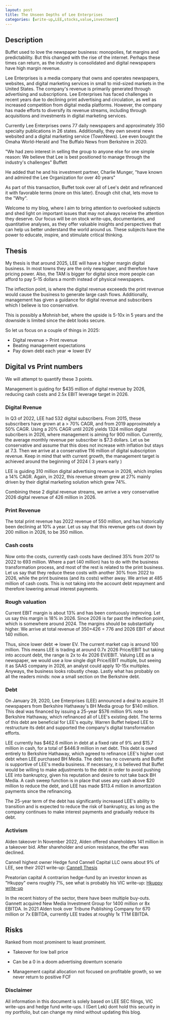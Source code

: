 ```yaml
---
layout: post
title: The Unseen Depths of Lee Enterprises
categories: [write-up,LEE,stocks,value,investment]
---
```



## Description
Buffet used to love the newspaper business: monopolies, fat margins and predictability. But this changed with the rise of the internet. Perhaps these times can return, as the industry is consolidated and digital newspapers have high margin revenue.

Lee Enterprises is a media company that owns and operates newspapers, websites, and digital marketing services in small to mid-sized markets in the United States. The company's revenue is primarily generated through advertising and subscriptions. Lee Enterprises has faced challenges in recent years due to declining print advertising and circulation, as well as increased competition from digital media platforms. However, the company has made efforts to diversify its revenue streams, including through acquisitions and investments in digital marketing services.

Currently Lee Enterprises owns 77 daily newspapers and approximately 350 specialty publications in 26 states. Additionally, they own several news websited and a digital marketing service (TownNews). Lee even bought the Omaha World-Herald and The Buffalo News from Berkshire in 2020.

 "We had zero interest in selling the group to anyone else for one simple reason: We believe that Lee is best positioned to manage through the industry's challenges" Buffett

He added that he and his investment partner, Charlie Munger, "have known and admired the Lee Organization for over 40 years" 

As part of this transaction,  Buffet took over all of Lee's debt and refinanced it with favorable terms (more on this later). Enough chit chat, lets move to the "Why".

Welcome to my blog, where I aim to bring attention to overlooked subjects and shed light on important issues that may not always receive the attention they deserve. Our focus will be on stock write-ups, documentaries, and quantitative analyses, as they offer valuable insights and perspectives that can help us better understand the world around us. These subjects have the power to educate, inspire, and stimulate critical thinking.

## Thesis 

My thesis is that around 2025, LEE will have a higher margin digital business. In most towns they are the only newspaper, and therefore have pricing power. Also, the TAM is bigger for digital since more people can afford to pay 5-15 dollars a month instead of physical newspapers.

The inflection point, is where the digital revenue exceeeds the print revenue would cause the business to generate large cash flows. Additionally, management has given a guidance for digital revenue and subscribers which I believe is too conservative. 

This is possibly a Mohnish bet, where the upside is 5-10x in 5 years and the downside is limited since the debt looks secure. 

So let us focus on a couple of things in 2025:

- Digital revenue > Print revenue
- Beating management expectations
- Pay down debt each year => lower EV 

## Digital vs Print numbers

We will attempt to quantify these 3 points.

Management is guiding for $435 million of digital revenue by 2026, reducing cash costs and 2.5x EBIT leverage target in 2026. 

### Digital Rvenue
In Q3 of 2022, LEE had 532 digital subscribers. From 2015, these subscribers have grown at a > 70% CAGR, and from 2019 approximately a 50% CAGR. Using a 20% CAGR until 2026 yields 1324 million digital subcribers in 2026, where management is aiming for 900 million.
Currently, the average monthly revenue per subscriber is $7.3 dollars. Let us be conservative and assume that this does not increase with inflation but stays at 7.3. Then we arrive at a conservative 116 million of digital subscription revenue. Keep in mind that with current growth, the management target is achieved around the beginning of 2024 ( 3 years early )

LEE is guiding 310 million digital advertising revenue in 2026, which implies a 14% CAGR. Again, in 2022, this revenue stream grew at 27% mainly driven by their digital marketing solution which grew 74%. 

Combining these 2 digital revenue streams, we arrive a very conservative 2026 digital revenue of 426 million in 2026.

### Print Revenue
The total print revenue has 2022 revenue of 550 million, and has historically been declining at 10% a year. Let us say that this revenue gets cut down by 200 million in 2026, to be 350 million.

### Cash costs
Now onto the costs, currently cash costs have declined 35% from 2017 to 2022 to 693 million. Where a part (40 million) has to do with the business transformation process, and most of the rest is related to the print business. Let us say that they reduce these costs with another 30% from 2022 to 2026, while the print business (and its costs) wither away. We arrive at 485 million of cash costs. This is not taking into the account debt repayment and therefore lowering annual interest payments. 

### Rough valuation

Current EBIT margin is about 13% and has been contuously improving. Let us say this margin is 18% in 2026. Since 2026 is far past the inflection point, which is somewhere around 2024. The margins should be substantially higher. We arrive at total revenue of 350+426 = 776 and 2026 EBIT of about 140 million.

Thus, since lower debt => lower EV. The current market cap is around 100 million. This means LEE is trading at around 0.7x 2026 Price/EBIT but taking into account debt, the range is 
2x to 4x 2026 EV/EBIT. Valuing LEE as a newspaper, we would use a low single digit Price/EBIT multiple, but seeing it as SAAS company in 2026, an analyst could apply 10-15x multiples. Anyways, the business looks robustly cheap. Lastly what has probably on all the readers minds: now a small section on the Berkshire debt. 


### Debt

On January 29, 2020, Lee Enterprises (LEE) announced a deal to acquire 31 newspapers from Berkshire Hathaway's BH Media group for $140 million. This deal was financed by issuing a 25-year $576 million 9% note to Berkshire Hathaway, which refinanced all of LEE's existing debt. The terms of this debt are beneficial for LEE's equity. Warren Buffet helped LEE to restructure its debt and supported the company's digital transformation efforts.

LEE currently has $462.6 million in debt at a fixed rate of 9% and $15.7 million in cash, for a total of $446.9 million in net debt. This debt is owed entirely to Berkshire Hathaway, which agreed to refinance LEE's higher cost debt when LEE purchased BH Media. The debt has no covenants and Buffet is supportive of LEE's media business. If necessary, it is believed that Buffet would be willing to make adjustments to the debt in order to avoid pushing LEE into bankruptcy, given his reputation and desire to not take back BH Media. A cash sweep function is in place that uses any cash above $20 million to reduce the debt, and LEE has made $113.4 million in amortization payments since the refinancing.

The 25-year term of the debt has significantly increased LEE's ability to transition and is expected to reduce the risk of bankruptcy, as long as the company continues to make interest payments and gradually reduce its debt.

### Activism

Alden takeover
In November 2022, Alden offered shareholders 141 million in a takeover bid. 
After shareholder and union resistance, the offer was declined.

Cannell highest owner 
Hedge fund Cannell Capital LLC owns about 9% of LEE, see their 2021 write-up:
[Cannell Thesis](https://mma.prnewswire.com/media/1607973/LEE_Thesis.pdf?p=pdf)

Preatorian capital
A contrarion hedge-fund by an investor known as "Hkuppy" owns roughly 7%, see what is probably his VIC write-up:
[Hkuppy write-up](https://www.valueinvestorsclub.com/idea/LEE_ENTERPRISES_INC/0261917451)

In the recent history of the sector, there have been multiple buy-outs. 
Gannett acquired New Media Investment Group for 1400 million or 8x EBITDA.
In 2021 Alden took over Tribune Publishing Company for 670 million or 7x EBITDA, currently LEE trades at roughly 1x TTM EBITDA. 


## Risks
Ranked from most prominent to least prominent.

- Takeover for low ball price

- Can be a 0 in a doom advertising downturn scenario

- Management capital allocation not focused on profitable growth, so we never return to positive FCF


### Disclaimer
All information in this document is solely based on LEE SEC filings, VIC write-ups and hedge fund write-ups. I (Gert Lek) dont hold this security in my portfolio, but can change my mind without updating this blog.

